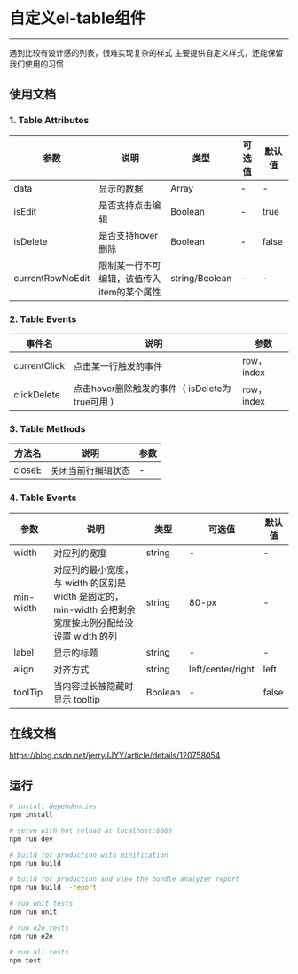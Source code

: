 # 自定义el-table组件
------

遇到比较有设计感的列表，<el-table>很难实现复杂的样式
主要提供自定义样式，还能保留我们使用<el-table>的习惯

## 使用文档
### 1. Table Attributes
| 参数            | 说明       |  类型   | 可选值  |默认值
| --------        | ----      | ----  |---|------|
| data            |显示的数据 | Array   | -       |-|
| isEdit          |是否支持点击编辑  |   Boolean   |-|true
| isDelete        |是否支持hover删除    |  Boolean  |-|false
| currentRowNoEdit|限制某一行不可编辑，该值传入item的某个属性|string/Boolean|-|-

### 2. Table Events
| 事件名       | 说明              |  参数
| --------     | -----             | ----  |
| currentClick | 点击某一行触发的事件 | row，index
| clickDelete  | 点击hover删除触发的事件（ isDelete为true可用 )|row，index  |-|true

### 3. Table Methods
| 方法名       | 说明              |  参数
| --------     | -----             | ----  |
| closeE | 关闭当前行编辑状态 |-

### 4. Table Events
| 参数     | 说明       |  类型   | 可选值  |默认值
| --------        | ----------     | ----  |---|------|
| width            |对应列的宽度 | string   | -       |-|
| min-width          |对应列的最小宽度，与 width 的区别是 width 是固定的，min-width 会把剩余宽度按比例分配给没设置 width 的列  |   string   |80-px|-
| label        |显示的标题   |  string  |-|-
| align|对齐方式|string|left/center/right|left
| toolTip|当内容过长被隐藏时显示 tooltip|Boolean|-|false

## 在线文档
https://blog.csdn.net/jerryJJYY/article/details/120758054

## 运行

``` bash
# install dependencies
npm install

# serve with hot reload at localhost:8080
npm run dev

# build for production with minification
npm run build

# build for production and view the bundle analyzer report
npm run build --report

# run unit tests
npm run unit

# run e2e tests
npm run e2e

# run all tests
npm test
```

